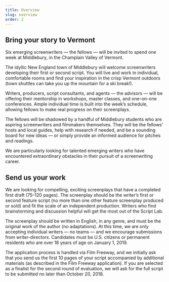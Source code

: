 ```yaml
---
title: Overview
slug: overview
order: 2
---
```


## Bring your story to Vermont

Six emerging screenwriters &mdash; the fellows &mdash; will be invited to spend one week at Middlebury, in the Champlain Valley of Vermont.

The idyllic New England town of Middlebury will welcome screenwriters developing their first or second script. You will live and work in individual, comfortable rooms and find your inspiration in the crisp Vermont outdoors (town shuttles can take you up the mountain for a ski break!).

<!-- Six emerging screenwriters &mdash; the fellows &mdash; will be invited to spend one week at Middlebury’s Bread Loaf campus in the Green Mountains of Vermont. -->

<!-- Acclaimed literary works have been conceived and developed at the Bread Loaf campus, home of the legendary [Bread Loaf Writers’ Conference](http://www.middlebury.edu/bread-loaf-conferences). The iconic yellow buildings will now welcome screenwriters developing their first or second script. You will find your inspiration sitting by the fireplace in the historic Bread Loaf Inn or skiing and snowshoeing in the crisp Vermont outdoors. -->

<!-- This residential experience is an extraordinary opportunity to focus intensely on your writing in a beautiful and tranquil location, receive feedback on your writing, and start thinking strategically about your screenplay’s journey to production. Lodging, meals, and tuition costs are on us. All you have to do is write. -->

Writers, producers, script consultants, and agents &mdash; the advisors &mdash; will be offering their mentorship in workshops, master classes, and one-on-one conferences. Ample individual time is built into the week’s schedule, allowing fellows to make real progress on their screenplays. 

The fellows will be shadowed by a handful of Middlebury students who are aspiring screenwriters and filmmakers themselves. They will be the fellows’ hosts and local guides, help with research if needed, and be a sounding board for new ideas &mdash; or simply provide an informed audience for pitches and readings. 

We are particularly looking for talented emerging writers who have encountered extraordinary obstacles in their pursuit of a screenwriting career.

## Send us your work

We are looking for compelling, exciting screenplays that have a completed first draft (75&ndash;120 pages). The screenplay should be the writer’s first or second feature script (no more than one other feature screenplay produced or sold) and fit the scale of an independent production. Writers who find brainstorming and discussion helpful will get the most out of the Script Lab.

The screenplay should be written in English, in any genre, and must be the original work of the author (no adaptations). At this time, we are only accepting individual writers &mdash; no teams &mdash; and we encourage submissions from writer-directors. Candidates must be U.S. citizens or permanent residents who are over 18 years of age on January 1, 2019. 

The application process is handled via Film Freeway, and we initially ask that you send us the first 10 pages of your script accompanied by additional materials (as described in the Film Freeway application). If you are selected as a finalist for the second round of evaluation, we will ask for the full script to be submitted no later than October 20, 2018.
